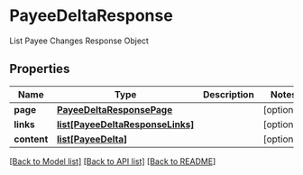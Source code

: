 # PayeeDeltaResponse

List Payee Changes Response Object
## Properties
Name | Type | Description | Notes
------------ | ------------- | ------------- | -------------
**page** | [**PayeeDeltaResponsePage**](PayeeDeltaResponsePage.md) |  | [optional] 
**links** | [**list[PayeeDeltaResponseLinks]**](PayeeDeltaResponseLinks.md) |  | [optional] 
**content** | [**list[PayeeDelta]**](PayeeDelta.md) |  | [optional] 

[[Back to Model list]](../README.md#documentation-for-models) [[Back to API list]](../README.md#documentation-for-api-endpoints) [[Back to README]](../README.md)


